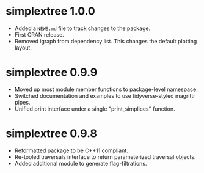# simplextree 1.0.0

* Added a `NEWS.md` file to track changes to the package.
* First CRAN release.
* Removed igraph from dependency list. This changes the default plotting layout. 

# simplextree 0.9.9

* Moved up most module member functions to package-level namespace. 
* Switched documentation and examples to use tidyverse-styled magrittr pipes. 
* Unified print interface under a single "print_simplices" function. 

# simplextree 0.9.8

* Reformatted package to be C++11 compliant. 
* Re-tooled traversals interface to return parameterized traversal objects.
* Added additional module to generate flag-filtrations. 